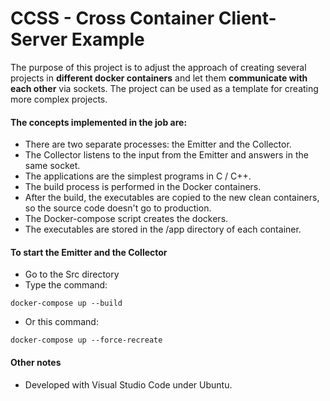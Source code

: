 # CCSS - Cross Container Client-Server Example
The purpose of this project is to adjust the approach of creating several projects in **different docker containers** and let them **communicate with each other** via sockets. The project can be used as a template for creating more complex projects.

#### The concepts implemented in the job are:
- There are two separate processes: the Emitter and the Collector.
- The Collector listens to the input from the Emitter and answers in the same socket.
- The applications are the simplest programs in C / C++.
- The build process is performed in the Docker containers.
- After the build, the executables are copied to the new clean containers, so the source code doesn't go to production.
- The Docker-compose script creates the dockers.
- The executables are stored in the /app directory of each container.


#### To start the Emitter and the Collector
- Go to the Src directory
- Type the command:
```
docker-compose up --build
```
- Or this command:
```
docker-compose up --force-recreate
```


#### Other notes
- Developed with Visual Studio Code under Ubuntu.
